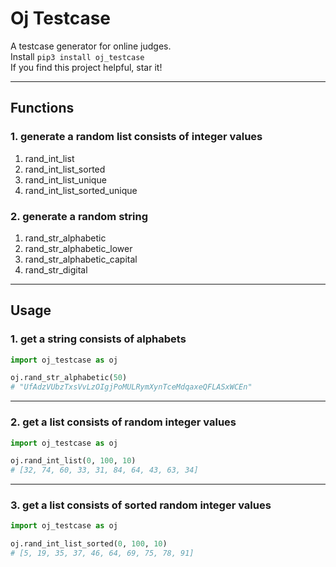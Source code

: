 # Oj Testcase

A testcase generator for online judges.  
Install `pip3 install oj_testcase`  
If you find this project helpful, star it!

---

## Functions

### 1. generate a random list consists of integer values
1. rand_int_list
2. rand_int_list_sorted
3. rand_int_list_unique
4. rand_int_list_sorted_unique

### 2. generate a random string
1. rand_str_alphabetic
2. rand_str_alphabetic_lower
3. rand_str_alphabetic_capital
4. rand_str_digital

---

## Usage

### 1. get a string consists of alphabets
```python
import oj_testcase as oj

oj.rand_str_alphabetic(50)
# "UfAdzVUbzTxsVvLzOIgjPoMULRymXynTceMdqaxeQFLASxWCEn"
```

---
### 2. get a list consists of random integer values  

```python
import oj_testcase as oj

oj.rand_int_list(0, 100, 10)
# [32, 74, 60, 33, 31, 84, 64, 43, 63, 34]
```

---
### 3. get a list consists of sorted random integer values  
```python
import oj_testcase as oj

oj.rand_int_list_sorted(0, 100, 10)
# [5, 19, 35, 37, 46, 64, 69, 75, 78, 91]
```
